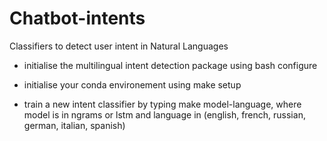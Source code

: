 # Chatbot-intents
Classifiers to detect user intent in Natural Languages

* initialise the multilingual intent detection package using bash configure

* initialise your conda environement using make setup

* train a new intent classifier by typing make model-language, where model is in ngrams or lstm and language in (english, french, russian, german, italian, spanish)
